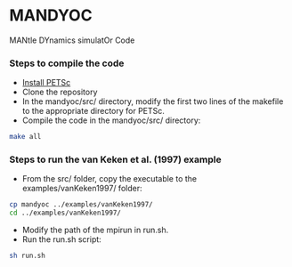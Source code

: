 # MANDYOC #

MANtle DYnamics simulatOr Code

### Steps to compile the code ###

* [Install PETSc](https://www.mcs.anl.gov/petsc/)
* Clone the repository
* In the mandyoc/src/ directory, modify the first two lines of the makefile to the appropriate directory for PETSc.
* Compile the code in the mandyoc/src/ directory:
```bash
make all 
```

### Steps to run the van Keken et al. (1997) example ###
* From the src/ folder, copy the executable to the examples/vanKeken1997/  folder:
```bash
cp mandyoc ../examples/vanKeken1997/
cd ../examples/vanKeken1997/
```
* Modify the path of the mpirun in run.sh.
* Run the run.sh script:
```bash
sh run.sh
```

